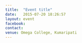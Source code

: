 ```yaml
---
title:  "Event title"
date:   2015-07-20 18:26:57
layout: event
facebook:
contact:
venue: Omega College, Kumaripati
---
```


